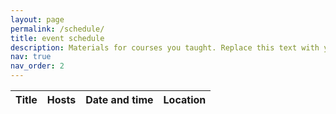 ```yaml
---
layout: page
permalink: /schedule/
title: event schedule
description: Materials for courses you taught. Replace this text with your description.
nav: true
nav_order: 2
---
```


<table
  id="table"
  data-toggle="table"
  data-url="{{ '/assets/json/fall2023.json' | relative_url }}">
  <thead>
    <tr>
      <th data-field="title">Title</th>
      <th data-field="host">Hosts</th>
      <th data-field="datetime" data-formatter="dateFmt">Date and time</th>
      <th data-field="location">Location</th>
    </tr>
  </thead>
</table>

<script>
	function dateFmt(value) {
		var dateArray = value.split('/');
		var startDate = new Date(dateArray[0]);
		var endDate = new Date(dateArray[1]);
		var fmt = new Intl.DateTimeFormat("en", {
			weekday: 'long',
			month: "short",
			day: "numeric",
			hour: "numeric",
		});
	return fmt.formatRange(startDate, endDate)
	}
</script>
